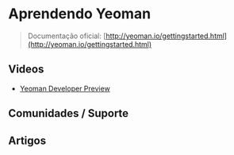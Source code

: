 # Aprendendo Yeoman

> Documentação oficial: [http://yeoman.io/gettingstarted.html](http://yeoman.io/gettingstarted.html)

## Videos
* [Yeoman Developer Preview](http://www.youtube.com/watch?v=4qFwYiVjooc)

## Comunidades / Suporte

## Artigos